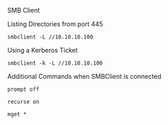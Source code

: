SMB Client

Listing Directories from port 445

~~~~~~~~~~~~~~~~~~~~~~~~~~~~~~~~~
smbclient -L //10.10.10.100
~~~~~~~~~~~~~~~~~~~~~~~~~~~~~~~~~

Using a Kerberos Ticket

~~~~~~~~~~~~~~~~~~~~~~~~~~~~~~~~~
smbclient -k -L //10.10.10.100
~~~~~~~~~~~~~~~~~~~~~~~~~~~~~~~~~

Additional Commands when SMBClient is connected

~~~~~~~~~~~~~~~~~~~~~~~~~~~~~~~~~
prompt off
~~~~~~~~~~~~~~~~~~~~~~~~~~~~~~~~~

~~~~~~~~~~~~~~~~~~~~~~~~~~~~~~~~~
recurse on
~~~~~~~~~~~~~~~~~~~~~~~~~~~~~~~~~

~~~~~~~~~~~~~~~~~~~~~~~~~~~~~~~~~
mget *
~~~~~~~~~~~~~~~~~~~~~~~~~~~~~~~~~
